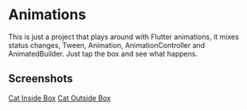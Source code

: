 # Animations

This is just a project that plays around with Flutter animations, it mixes status changes, Tween, Animation, AnimationController and AnimatedBuilder. 
Just tap the box and see what happens.

## Screenshots

[Cat Inside Box](/screenshots/cat-in.png)
[Cat Outside Box](/screenshots/cat-out.png)

